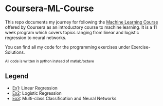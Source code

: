 # Coursera-ML-Course
This repo documents my journey for following the [Machine Learning Course](https://www.coursera.org/learn/machine-learning) offered by Coursera as an introductory course to machine learning. It is a 11 week program which covers topics ranging from linear and logistic regression to neural networks. 

You can find all my code for the programming exercises under Exercise-Solutions.

<sup>All code is written in python instead of matlab/octave</sup>

## Legend
* [Ex1](Exercise-Solutions/ex1): Linear Regression
* [Ex2](Exercise-Solutions/ex2): Logistic Regression
* [Ex3](Exercise-Solutions/ex3): Multi-class Classification and Neural Networks

